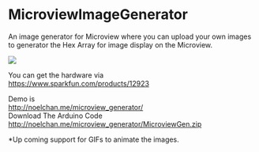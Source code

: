# MicroviewImageGenerator
An image generator for Microview where you can upload your own images to generator the Hex Array for image display on the Microview.

![](http://noelchan.me/microview_generator/screenshot.png)

You can get the hardware via <br>
https://www.sparkfun.com/products/12923

Demo is<br>
http://noelchan.me/microview_generator/
<br>
Download The Arduino Code<br>
http://noelchan.me/microview_generator/MicroviewGen.zip


*Up coming support for GIFs to animate the images.
